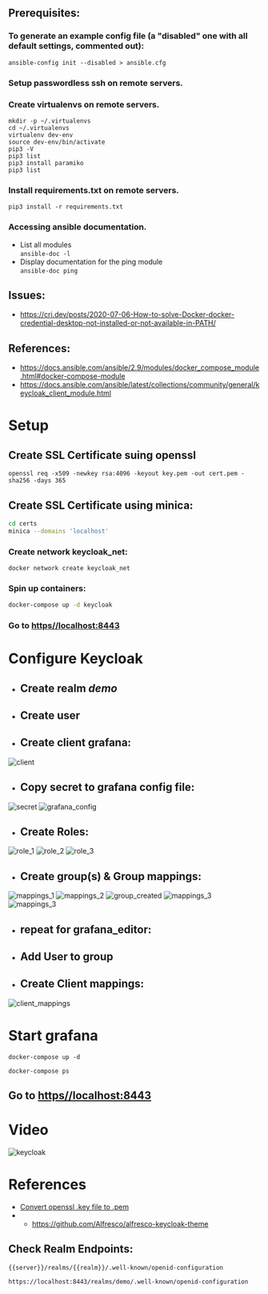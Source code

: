 ## Prerequisites:

### To generate an example config file (a "disabled" one with all default settings, commented out):
```ansible-config init --disabled > ansible.cfg```

### Setup passwordless ssh on remote servers.

### Create virtualenvs on remote servers.
```mkdir -p ~/.virtualenvs``` \
```cd ~/.virtualenvs``` \
```virtualenv dev-env``` \
```source dev-env/bin/activate``` \
```pip3 -V``` \
```pip3 list``` \
```pip3 install paramiko``` \
```pip3 list```
### Install requirements.txt on remote servers.
```pip3 install -r requirements.txt```
### Accessing ansible documentation.
- List all modules \
```ansible-doc -l ```
- Display documentation for the ping module \
```ansible-doc ping```
## Issues:
- https://cri.dev/posts/2020-07-06-How-to-solve-Docker-docker-credential-desktop-not-installed-or-not-available-in-PATH/
## References:
- https://docs.ansible.com/ansible/2.9/modules/docker_compose_module.html#docker-compose-module
- https://docs.ansible.com/ansible/latest/collections/community/general/keycloak_client_module.html

# Setup
## Create SSL Certificate suing openssl
```shell
openssl req -x509 -newkey rsa:4096 -keyout key.pem -out cert.pem -sha256 -days 365
```
## Create SSL Certificate using minica:
```bash
cd certs
minica --domains 'localhost'
```
### Create network keycloak_net:
```
docker network create keycloak_net
```
### Spin up containers:
```bash
docker-compose up -d keycloak
```
### Go to [https//localhost:8443](https//localhost:8443)
# Configure Keycloak
- ## Create realm *demo*
- ## Create user
- ## Create client grafana:
![client](media/client.jpg)
- ## Copy secret to grafana config file:
![secret](media/secret.jpg)
![grafana_config](media/grafana_config.jpg)

- ## Create Roles:
![role_1](media/create_role_1-2.jpg)
![role_2](media/create_role_3-4.jpg)
![role_3](media/create_role_final.jpg)

- ## Create group(s) & Group mappings:
![mappings_1](media/group_mapping_1-2.jpg)
![mappings_2](media/group_mapping_3-4.jpg)
![group_created](media/group_created.jpg)
![mappings_3](media/group_mapping_5-7.jpg)
![mappings_3](media/group_mapping_updated.jpg)
- ## repeat for grafana_editor:
- ## Add User to group
- ## Create Client mappings:
![client_mappings](media/client_mapper.jpg)

# Start grafana
```
docker-compose up -d
```
```
docker-compose ps
```
## Go to [https//localhost:8443](http//localhost:4000)

# Video
![keycloak](media/keycloak.gif)
# References
- [Convert openssl .key file to .pem](https://gist.github.com/amolkhanorkar/10375087)
- - https://github.com/Alfresco/alfresco-keycloak-theme
## Check Realm Endpoints:
```
{{server}}/realms/{{realm}}/.well-known/openid-configuration
```
```
https://localhost:8443/realms/demo/.well-known/openid-configuration
```